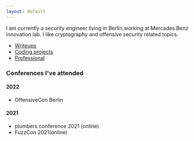 ```yaml
---
layout: default
---
```

 I am currently a security engineer living in Berlin,working at Mercades Benz innovation lab. I like cryptography and offensive security related topics.

- [Writeups](./writeups.md)
- [Coding projects](./another-page.html)
- [Professional](./Work_projects.html)

### Conferences I've attended

#### 2022
- OffensiveCon Berlin

#### 2021
- plumbers conference 2021 (online)
- FuzzCon 2021(online)

